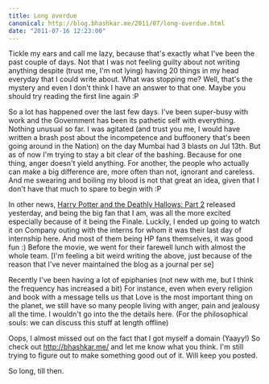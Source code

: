 ```yaml
---
title: Long overdue
canonical: http://blog.bhashkar.me/2011/07/long-overdue.html
date: "2011-07-16 12:23:00"
---
```

Tickle my ears and call me lazy, because that's exactly what I've been the past couple of days. Not that I was not feeling guilty about not writing anything despite (trust me, I'm not lying) having 20 things in my head everyday that I could write about.<span class="more"></span> What was stopping me? Well, that's the mystery and even I don't think I have an answer to that one. Maybe you should try reading the first line again :P

So a lot has happened over the last few days. I've been super-busy with work and the Government has been its pathetic self with everything. Nothing unusual so far. I was agitated (and trust you me, I would have written a brash post about the incompetence and buffoonery that's been going around in the Nation) on the day Mumbai had 3 blasts on Jul 13th. But as of now I'm trying to stay a bit clear of the bashing. Because for one thing, anger doesn't yield anything. For another, the people who actually can make a big difference are, more often than not, ignorant and careless. And me swearing and boiling my blood is not that great an idea, given that I don't have that much to spare to begin with :P

In other news, [Harry Potter and the Deathly Hallows: Part 2](http://www.imdb.com/title/tt1201607/) released yesterday, and being the big fan that I am, was all the more excited especially because of it being the Finale. Luckily, I ended up going to watch it on Company outing with the interns for whom it was their last day of internship here. And most of them being HP fans themselves, it was good fun :) Before the movie, we went for their farewell lunch with almost the whole team. [I'm feeling a bit weird writing the above, just because of the reason that I've never maintained the blog as a journal per se]

Recently I've been having a lot of epiphanies (not new with me, but I think the frequency has increased a bit) For instance, even when every religion and book with a message tells us that Love is the most important thing on the planet, we still have so many people living with anger, pain and jealousy all the time. I wouldn't go into the the details here. (For the philosophical souls: we can discuss this stuff at length offline)

Oops, I almost missed out on the fact that I got myself a domain (Yaayy!) So check out http://bhashkar.me/ and let me know what you think. I'm still trying to figure out to make something good out of it. Will keep you posted.

So long, till then.